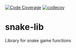 [![Code Coverage](https://github.com/alexandreab/snake-lib/actions/workflows/coverage.js.yml/badge.svg)](https://github.com/alexandreab/snake-lib/actions/workflows/coverage.js.yml)
[![codecov](https://codecov.io/gh/alexandreab/snake-lib/branch/main/graph/badge.svg?token=9C79N2QAH1)](https://codecov.io/gh/alexandreab/snake-lib)
# snake-lib

Library for snake game functions
